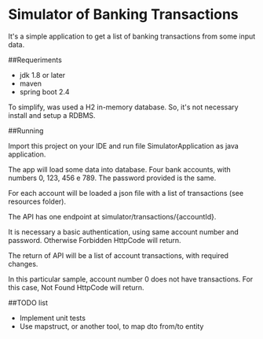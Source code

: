 # Simulator of Banking Transactions

It's a simple application to get a list of banking transactions from some input data.

##Requeriments
- jdk 1.8 or later
- maven
- spring boot 2.4

To simplify, was used a H2 in-memory database. So, it's not necessary install and setup a RDBMS.

##Running

Import this project on your IDE and run file SimulatorApplication as java application.

The app will load some data into database. Four bank accounts, with numbers 0, 123, 456 e 789. The password provided is the same.

For each account will be loaded a json file with a list of transactions (see resources folder).

The API has one endpoint at simulator/transactions/{accountId}. 

It is necessary a basic authentication, using same account number and password. Otherwise Forbidden HttpCode will return.

The return of API will be a list of account transactions, with required changes.

In this particular sample, account number 0 does not have transactions. For this case, Not Found HttpCode will return.


##TODO list

- Implement unit tests
- Use mapstruct, or another tool, to map dto from/to entity

